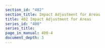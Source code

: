 ```yaml
---
section_id: "402"
section_title: Impact Adjustment for Areas
title: 402 Impact Adjustment for Areas
series_id: "400"
series_title: 
page_in_manual: 400-4
document_depth: 3
---
```

